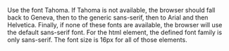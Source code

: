 Use the font Tahoma. If Tahoma is not available, the browser should fall back to Geneva, then to the generic sans-serif, then to Arial and then Helvetica. Finally, if none of these fonts are available, the browser will use the default sans-serif font. For the html element, the defined font family is only sans-serif. The font size is 16px for all of those elements.